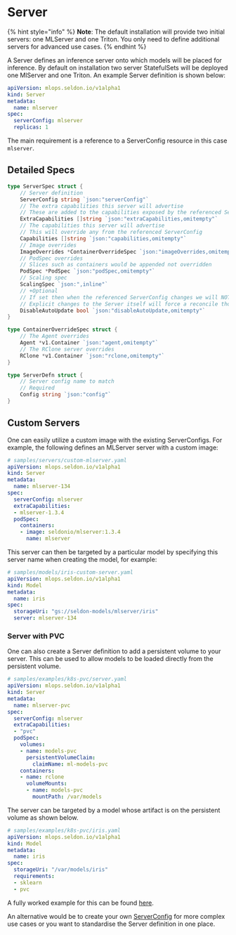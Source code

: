 ---
---

# Server

{% hint style="info" %}
**Note**: The default installation will provide two initial servers: one MLServer and one Triton. You only need to define additional servers for advanced use cases.
{% endhint %}

A Server defines an inference server onto which models will be placed for inference. By default on installation two server StatefulSets will be deployed one MlServer and one Triton. An example Server definition is shown below:

```yaml
apiVersion: mlops.seldon.io/v1alpha1
kind: Server
metadata:
  name: mlserver
spec:
  serverConfig: mlserver
  replicas: 1
```

The main requirement is a reference to a ServerConfig resource in this case `mlserver`.

## Detailed Specs

```go
type ServerSpec struct {
	// Server definition
	ServerConfig string `json:"serverConfig"`
	// The extra capabilities this server will advertise
	// These are added to the capabilities exposed by the referenced ServerConfig
	ExtraCapabilities []string `json:"extraCapabilities,omitempty"`
	// The capabilities this server will advertise
	// This will override any from the referenced ServerConfig
	Capabilities []string `json:"capabilities,omitempty"`
	// Image overrides
	ImageOverrides *ContainerOverrideSpec `json:"imageOverrides,omitempty"`
	// PodSpec overrides
	// Slices such as containers would be appended not overridden
	PodSpec *PodSpec `json:"podSpec,omitempty"`
	// Scaling spec
	ScalingSpec `json:",inline"`
	// +Optional
	// If set then when the referenced ServerConfig changes we will NOT update the Server immediately.
	// Explicit changes to the Server itself will force a reconcile though
	DisableAutoUpdate bool `json:"disableAutoUpdate,omitempty"`
}

type ContainerOverrideSpec struct {
	// The Agent overrides
	Agent *v1.Container `json:"agent,omitempty"`
	// The RClone server overrides
	RClone *v1.Container `json:"rclone,omitempty"`
}

type ServerDefn struct {
	// Server config name to match
	// Required
	Config string `json:"config"`
}
```

## Custom Servers

One can easily utilize a custom image with the existing ServerConfigs. For example, the following defines an MLServer server with a custom image:


```yaml
# samples/servers/custom-mlserver.yaml
apiVersion: mlops.seldon.io/v1alpha1
kind: Server
metadata:
  name: mlserver-134
spec:
  serverConfig: mlserver
  extraCapabilities:
  - mlserver-1.3.4
  podSpec:
    containers:
    - image: seldonio/mlserver:1.3.4
      name: mlserver
```

This server can then be targeted by a particular model by specifying this server name when creating the model, for example:


```yaml
# samples/models/iris-custom-server.yaml
apiVersion: mlops.seldon.io/v1alpha1
kind: Model
metadata:
  name: iris
spec:
  storageUri: "gs://seldon-models/mlserver/iris"
  server: mlserver-134
```

### Server with PVC

One can also create a Server definition to add a persistent volume to your server. This can be used to allow
models to be loaded directly from the persistent volume.


```yaml
# samples/examples/k8s-pvc/server.yaml
apiVersion: mlops.seldon.io/v1alpha1
kind: Server
metadata:
  name: mlserver-pvc
spec:
  serverConfig: mlserver
  extraCapabilities:
  - "pvc"
  podSpec:
    volumes:
    - name: models-pvc
      persistentVolumeClaim:
        claimName: ml-models-pvc
    containers:
    - name: rclone
      volumeMounts:
      - name: models-pvc
        mountPath: /var/models
```

The server can be targeted by a model whose artifact is on the persistent volume as shown below.

```yaml
# samples/examples/k8s-pvc/iris.yaml
apiVersion: mlops.seldon.io/v1alpha1
kind: Model
metadata:
  name: iris
spec:
  storageUri: "/var/models/iris"
  requirements:
  - sklearn
  - pvc
```

A fully worked example for this can be found [here](../../examples/k8s-pvc.md).

An alternative would be to create your own [ServerConfig](./serverconfig.md) for more complex use cases or you
want to standardise the Server definition in one place.
